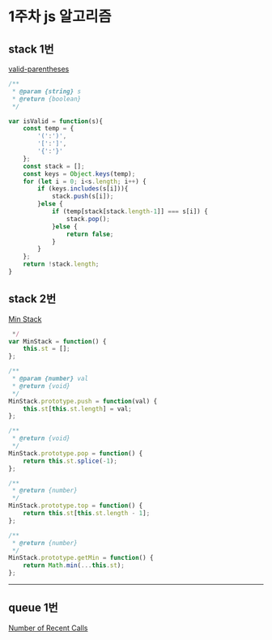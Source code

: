 # 1주차 js 알고리즘

## stack 1번
[valid-parentheses](https://leetcode.com/problems/valid-parentheses/)

``` javascript
/**
 * @param {string} s
 * @return {boolean}
 */

var isValid = function(s){
    const temp = {
        '(':')',
        '[':']',
        '{':'}'
    };
    const stack = [];
    const keys = Object.keys(temp);
    for (let i = 0; i<s.length; i++) {
        if (keys.includes(s[i])){
            stack.push(s[i]);
        }else {
            if (temp[stack[stack.length-1]] === s[i]) {
                stack.pop();
            }else {
                return false;
            }
        }
    };
    return !stack.length;
}
```

## stack 2번
[Min Stack](https://leetcode.com/problems/min-stack/)

```javascript
 */
var MinStack = function() {
    this.st = [];
};

/** 
 * @param {number} val
 * @return {void}
 */
MinStack.prototype.push = function(val) {
    this.st[this.st.length] = val;
};

/**
 * @return {void}
 */
MinStack.prototype.pop = function() {
    return this.st.splice(-1);
};

/**
 * @return {number}
 */
MinStack.prototype.top = function() {
    return this.st[this.st.length - 1];
};

/**
 * @return {number}
 */
MinStack.prototype.getMin = function() {
    return Math.min(...this.st);
};
```

---


## queue 1번
[Number of Recent Calls](https://leetcode.com/problems/number-of-recent-calls/)

```javascript


```